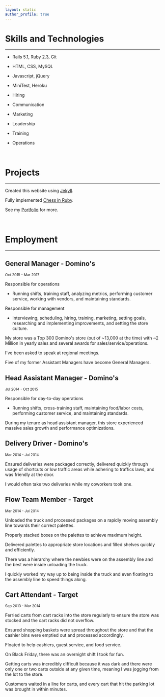 ```yaml
---
layout: static
author_profile: true
---
```


# Skills and Technologies

___

* Rails 5.1, Ruby 2.3, Git
* HTML, CSS, MySQL
* Javascript, jQuery
* MiniTest, Heroku

* Hiring
* Communication
* Marketing
* Leadership
* Training
* Operations

<br>

# Projects

___

Created this website using [Jekyll](https://jekyllrb.com).

Fully implemented [Chess in Ruby](https://github.com/JonathanYiv/chess).

See my [Portfolio](/portfolio) for more.

<br>

# Employment
___

## General Manager - Domino's

<sub>Oct 2015 - Mar 2017</sub>

Responsible for operations

* Running shifts, training staff, analyzing metrics, performing customer service, working with vendors, and maintaining standards.

Responsible for management

* Interviewing, scheduling, hiring, training, marketing, setting goals, researching and implementing improvements, and setting the store culture.

My store was a Top 300 Domino's store (out of ~13,000 at the time) with ~2 Million in yearly sales and several awards for sales/service/operations.

I've been asked to speak at regional meetings.

Five of my former Assistant Managers have become General Managers.


## Head Assistant Manager - Domino's

<sub>Jul 2014 - Oct 2015</sub>

Responsible for day-to-day operations

* Running shifts, cross-training staff, maintaining food/labor costs, performing customer service, and maintaining standards.

During my tenure as head assistant manager, this store experienced massive sales growth and performance optimizations.


## Delivery Driver - Domino's

<sub>Mar 2014 - Jul 2014</sub>

Ensured deliveries were packaged correctly, delivered quickly through usage of shortcuts or low traffic areas while adhering to traffics laws, and was friendly at the door.

I would often take two deliveries while my coworkers took one.


## Flow Team Member - Target

<sub>Mar 2014 - Jul 2014</sub>

Unloaded the truck and processed packages on a rapidly moving assembly line towards their correct palettes.

Properly stacked boxes on the palettes to achieve maximum height.

Delivered palettes to appropriate store locations and filled shelves quickly and efficiently.

There was a hierarchy where the newbies were on the assembly line and the best were inside unloading the truck. 

I quickly worked my way up to being inside the truck and even floating to the assembly line to speed things along.


## Cart Attendant - Target

<sub> Sep 2013 - Mar 2014</sub>

Ferried carts from cart racks into the store regularly to ensure the store was stocked and the cart racks did not overflow.

Ensured shopping baskets were spread throughout the store and that the cashier bins were emptied out and processed accordingly.

Floated to help cashiers, guest service, and food service.

On Black Friday, there was an overnight shift I took for fun.

Getting carts was incredibly difficult because it was dark and there were only one or two carts outside at any given time, meaning I was jogging from the lot to the store.

Customers waited in a line for carts, and every cart that hit the parking lot was brought in within minutes.